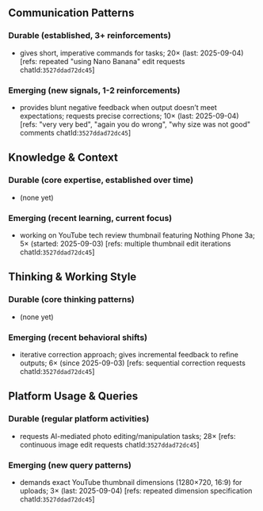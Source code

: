 ## Communication Patterns
### Durable (established, 3+ reinforcements)
- gives short, imperative commands for tasks; 20× (last: 2025-09-04) [refs: repeated "using Nano Banana" edit requests chatId:`3527ddad72dc45`]

### Emerging (new signals, 1-2 reinforcements)
- provides blunt negative feedback when output doesn’t meet expectations; requests precise corrections; 10× (last: 2025-09-04) [refs: "very very bed", "again you do wrong", "why size was not good" comments chatId:`3527ddad72dc45`]

## Knowledge & Context
### Durable (core expertise, established over time)
- (none yet)

### Emerging (recent learning, current focus)
- working on YouTube tech review thumbnail featuring Nothing Phone 3a; 5× (started: 2025-09-03) [refs: multiple thumbnail edit iterations chatId:`3527ddad72dc45`]

## Thinking & Working Style
### Durable (core thinking patterns)
- (none yet)

### Emerging (recent behavioral shifts)
- iterative correction approach; gives incremental feedback to refine outputs; 6× (since 2025-09-03) [refs: sequential correction requests chatId:`3527ddad72dc45`]

## Platform Usage & Queries
### Durable (regular platform activities)
- requests AI-mediated photo editing/manipulation tasks; 28× [refs: continuous image edit requests chatId:`3527ddad72dc45`]

### Emerging (new query patterns)
- demands exact YouTube thumbnail dimensions (1280×720, 16:9) for uploads; 3× (last: 2025-09-04) [refs: repeated dimension specification chatId:`3527ddad72dc45`]